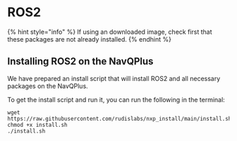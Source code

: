 # ROS2



{% hint style="info" %}
If using an downloaded image, check first that these packages are not already installed.
{% endhint %}

## Installing ROS2 on the NavQPlus

We have prepared an install script that will install ROS2 and all necessary packages on the NavQPlus.

To get the install script and run it, you can run the following in the terminal:

```
wget https://raw.githubusercontent.com/rudislabs/nxp_install/main/install.sh
chmod +x install.sh
./install.sh
```
